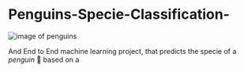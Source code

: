 # Penguins-Specie-Classification-

![image of penguins](images/donwload.jpg)

And End to End machine learning project, that predicts the specie of a $penguin$ 🐧 based on a 